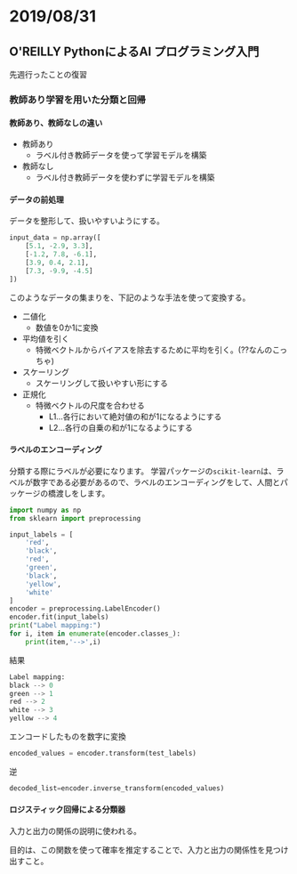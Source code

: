 # 2019/08/31

## O'REILLY PythonによるAI プログラミング入門

先週行ったことの復習

### 教師あり学習を用いた分類と回帰

#### 教師あり、教師なしの違い

- 教師あり
  - ラベル付き教師データを使って学習モデルを構築
- 教師なし
  - ラベル付き教師データを使わずに学習モデルを構築

#### データの前処理

データを整形して、扱いやすいようにする。

```py
input_data = np.array([
    [5.1, -2.9, 3.3],
    [-1.2, 7.8, -6.1],
    [3.9, 0.4, 2.1],
    [7.3, -9.9, -4.5]
])
```

このようなデータの集まりを、下記のような手法を使って変換する。

- 二値化
  - 数値を0か1に変換
- 平均値を引く
  - 特微ベクトルからバイアスを除去するために平均を引く。(??なんのこっちゃ)
- スケーリング
  - スケーリングして扱いやすい形にする
- 正規化
  - 特微ベクトルの尺度を合わせる
    - L1…各行において絶対値の和が1になるようにする
    - L2…各行の自乗の和が1になるようにする

#### ラベルのエンコーディング

分類する際にラベルが必要になります。
学習パッケージの`scikit-learn`は、ラベルが数字である必要があるので、ラベルのエンコーディングをして、人間とパッケージの橋渡しをします。

```py
import numpy as np
from sklearn import preprocessing

input_labels = [
    'red',
    'black',
    'red',
    'green',
    'black',
    'yellow',
    'white'   
]
encoder = preprocessing.LabelEncoder()
encoder.fit(input_labels)
print("Label mapping:")
for i, item in enumerate(encoder.classes_):
    print(item,'-->',i)
```

結果

```py
Label mapping:
black --> 0
green --> 1
red --> 2
white --> 3
yellow --> 4
```

エンコードしたものを数字に変換

```py
encoded_values = encoder.transform(test_labels)
```

逆

```py
decoded_list=encoder.inverse_transform(encoded_values)
```

#### ロジスティック回帰による分類器

入力と出力の関係の説明に使われる。

目的は、この関数を使って確率を推定することで、入力と出力の関係性を見つけ出すこと。

